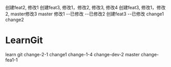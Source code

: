 创建feat2, 修改1
创建feat3, 修改1，修改2, 修改3, 修改4
创建feat3, 修改1，修改2, master修改3
master 修改1
--已修改
--已修改2
创建feat3
--已修改
change1
change2

# LearnGit
learn git
change-2-1
change1
change-1-4
change-dev-2
master
change-fea1-1

